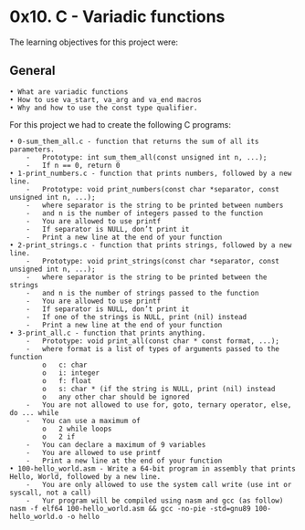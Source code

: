 # **0x10. C - Variadic functions**

The learning objectives for this project were:

## **General**

	• What are variadic functions
	• How to use va_start, va_arg and va_end macros
	• Why and how to use the const type qualifier. 

For this project we had to create the following C programs:

	• 0-sum_them_all.c - function that returns the sum of all its parameters.
		-	Prototype: int sum_them_all(const unsigned int n, ...);
		-	If n == 0, return 0
	• 1-print_numbers.c - function that prints numbers, followed by a new line.
		-	Prototype: void print_numbers(const char *separator, const unsigned int n, ...);
		-	where separator is the string to be printed between numbers
		-	and n is the number of integers passed to the function
		-	You are allowed to use printf
		-	If separator is NULL, don’t print it
		-	Print a new line at the end of your function
	• 2-print_strings.c - function that prints strings, followed by a new line.
		-	Prototype: void print_strings(const char *separator, const unsigned int n, ...);
		-	where separator is the string to be printed between the strings
		-	and n is the number of strings passed to the function
		-	You are allowed to use printf
		-	If separator is NULL, don’t print it
		-	If one of the strings is NULL, print (nil) instead
		-	Print a new line at the end of your function
	• 3-print_all.c - function that prints anything.
		-	Prototype: void print_all(const char * const format, ...);
		-	where format is a list of types of arguments passed to the function
			o	c: char
			o	i: integer
			o	f: float
			o	s: char * (if the string is NULL, print (nil) instead
			o	any other char should be ignored
		-	You are not allowed to use for, goto, ternary operator, else, do ... while
		-	You can use a maximum of
			o	2 while loops
			o	2 if
		-	You can declare a maximum of 9 variables
		-	You are allowed to use printf
		-	Print a new line at the end of your function
	• 100-hello_world.asm - Write a 64-bit program in assembly that prints Hello, World, followed by a new line.
		-	You are only allowed to use the system call write (use int or syscall, not a call)
		-	Yur program will be compiled using nasm and gcc (as follow)
	nasm -f elf64 100-hello_world.asm && gcc -no-pie -std=gnu89 100-hello_world.o -o hello
	
